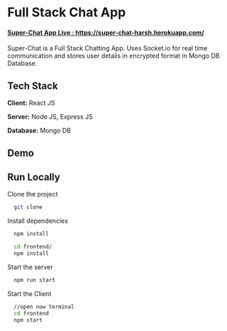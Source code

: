 # Full Stack Chat App

#### <a target="_blank" href="https://hey-chat-harsh.herokuapp.com/">Super-Chat App Live : https://super-chat-harsh.herokuapp.com/</a>

Super-Chat is a Full Stack Chatting App.
Uses Socket.io for real time communication and stores user details in encrypted format in Mongo DB Database.

## Tech Stack

**Client:** React JS

**Server:** Node JS, Express JS

**Database:** Mongo DB

## Demo

## Run Locally

Clone the project

```bash
  git clone
```

Install dependencies

```bash
  npm install
```

```bash
  cd frontend/
  npm install
```

Start the server

```bash
  npm run start
```

Start the Client

```bash
  //open now terminal
  cd frontend
  npm start
```

